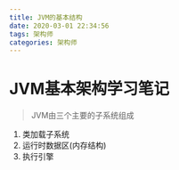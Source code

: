 ```yaml
---
title: JVM的基本结构
date: 2020-03-01 22:34:56
tags: 架构师
categories: 架构师
---
```


# JVM基本架构学习笔记

> JVM由三个主要的子系统组成
1. 类加载子系统
2. 运行时数据区(内存结构)
3. 执行引擎

